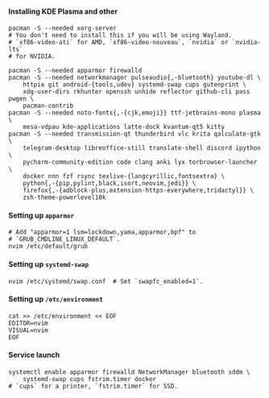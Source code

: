 #### Installing KDE Plasma and other
    pacman -S --needed xorg-server
    # You don't need to install this if you will be using Wayland.
    # `xf86-video-ati` for AMD, `xf86-video-nouveau`, `nvidia` or `nvidia-lts`
    # for NVIDIA.

    pacman -S --needed apparmor firewalld
    pacman -S --needed networkmanager pulseaudio{,-bluetooth} youtube-dl \
        httpie git android-{tools,udev} systemd-swap cups gutenprint \
        xdg-user-dirs rkhunter openssh unhide reflector github-cli pass pwgen \
        pacman-contrib
    pacman -S --needed noto-fonts{,-{cjk,emoji}} ttf-jetbrains-mono plasma \
        mesa-vdpau kde-applications latte-dock kvantum-qt5 kitty
    pacman -S --needed transmission-qt thunderbird vlc krita qalculate-gtk \
        telegram-desktop libreoffice-still translate-shell discord ipython \
        pycharm-community-edition code clang anki lyx torbrowser-launcher \
        docker nnn fzf rsync texlive-{langcyrillic,fontsextra} \
        python{,-{pip,pylint,black,isort,neovim,jedi}} \
        firefox{,-{adblock-plus,extension-https-everywhere,tridactyl}} \
        zsh-theme-powerlevel10k

#### Setting up `apparmor`
    # Add "apparmor=1 lsm=lockdown,yama,apparmor,bpf" to
    # `GRUB_CMDLINE_LINUX_DEFAULT`.
    nvim /etc/default/grub

#### Setting up `systemd-swap`
    nvim /etc/systemd/swap.conf  # Set `swapfc_enabled=1`.

#### Setting up `/etc/environment`
    cat >> /etc/environment << EOF
    EDITOR=nvim
    VISUAL=nvim
    EOF

#### Service launch
    systemctl enable apparmor firewalld NetworkManager bluetooth sddm \
        systemd-swap cups fstrim.timer docker
    # `cups` for a printer, `fstrim.timer` for SSD.
